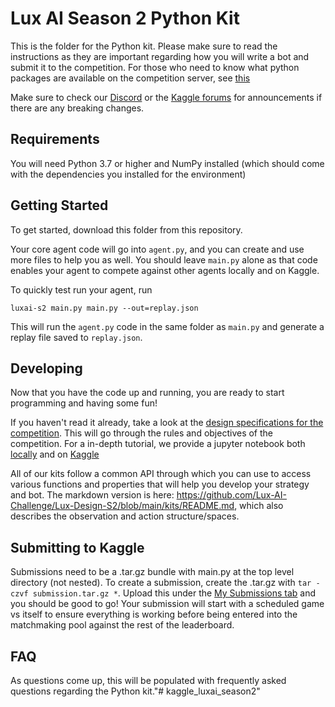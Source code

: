 # Lux AI Season 2 Python Kit

This is the folder for the Python kit. Please make sure to read the instructions as they are important regarding how you will write a bot and submit it to the competition. For those who need to know what python packages are available on the competition server, see [this](https://github.com/Lux-AI-Challenge/Lux-Design-S2/tree/main/kits/available_packages.txt)

Make sure to check our [Discord](https://discord.gg/aWJt3UAcgn) or the [Kaggle forums](https://www.kaggle.com/c/lux-ai-season2/discussion) for announcements if there are any breaking changes.

## Requirements

You will need Python 3.7 or higher and NumPy installed (which should come with the dependencies you installed for the environment)

## Getting Started

To get started, download this folder from this repository.

Your core agent code will go into `agent.py`, and you can create and use more files to help you as well. You should leave `main.py` alone as that code enables your agent to compete against other agents locally and on Kaggle.

To quickly test run your agent, run

```
luxai-s2 main.py main.py --out=replay.json
```

This will run the `agent.py` code in the same folder as `main.py` and generate a replay file saved to `replay.json`.

## Developing
Now that you have the code up and running, you are ready to start programming and having some fun!

If you haven't read it already, take a look at the [design specifications for the competition](https://www.lux-ai.org/specs-s2). This will go through the rules and objectives of the competition. For a in-depth tutorial, we provide a jupyter notebook both [locally](https://github.com/Lux-AI-Challenge/Lux-Design-S2/blob/main/kits/python/lux-ai-challenge-season-2-tutorial-python.ipynb) and on [Kaggle](https://www.kaggle.com/code/stonet2000/lux-ai-challenge-season-2-tutorial-python)

All of our kits follow a common API through which you can use to access various functions and properties that will help you develop your strategy and bot. The markdown version is here: https://github.com/Lux-AI-Challenge/Lux-Design-S2/blob/main/kits/README.md, which also describes the observation and action structure/spaces.

## Submitting to Kaggle

Submissions need to be a .tar.gz bundle with main.py at the top level directory (not nested). To create a submission, create the .tar.gz with `tar -czvf submission.tar.gz *`. Upload this under the [My Submissions tab](https://www.kaggle.com/competitions/lux-ai-season-2/submissions) and you should be good to go! Your submission will start with a scheduled game vs itself to ensure everything is working before being entered into the matchmaking pool against the rest of the leaderboard.

## FAQ

As questions come up, this will be populated with frequently asked questions regarding the Python kit."# kaggle_luxai_season2" 
